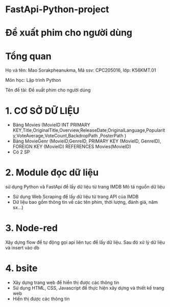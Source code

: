 # FastApi-Python-project
# Đề xuất phim cho người dùng
# Tổng quan

Họ và tên: Mao Sorakpheanukma, Mã ssv: CPC205016, lớp: K56KMT.01

Môn học: Lập trình Python

Tên đề tài: Đề xuất phim cho người dúng

# 1. CƠ SỞ DỮ LIỆU
- Bảng Movies (MovieID INT PRIMARY KEY,Title,OriginalTitle,Overview,ReleaseDate,OriginalLanguage,Popularity,VoteAverage,VoteCount,BackdropPath ,PosterPath )
- Bảng MovieGenr (MovieID,GenreID,
    PRIMARY KEY (MovieID, GenreID),
    FOREIGN KEY (MovieID) REFERENCES Movies(MovieID)
- Có 2 SP
# 2. Module đọc dữ liệu
sử dụng Python và FastApi để lấy dữ liệu từ trang IMDB
Mô tả nguồn dữ liệu
- Sử dụng Web Scraping để lấy dữ liệu từ trang API của IMDB
- Dữ liệu bao gồm thông tin về các tên phim, thời lượng, đánh giá, năm sx...)
# 3. Node-red
Xây dựng flow để tự động gọi api liên tục để lấy dữ liệu. Sau đó xử lý dữ liệu và insert vào db
# 4. bsite 
- Xây dựng trang web để hiển thị được các thông tin
- Sử dụng HTML, CSS, Javascript để thực hiện xây dựng và thiết kế trang web
- Hiển thị được các thông tin 
